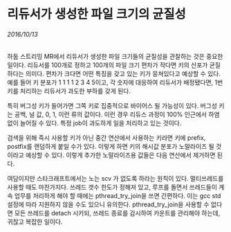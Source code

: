 # 리듀서가 생성한 파일 크기의 균질성
###### 2016/10/13

하둡 스트리밍 MR에서 리듀서가 생성한 파일 크기들의 균질성을 관찰하는 것은 중요한 일이다. 리듀서를 100개로 정하고 100개의 파일 크기 편차가 작다면 키의 산포가 균질하다는 의미다. 편차가 크다면 어떤 특징을 갖고 있는 키가 뭉쳐있다고 예상할 수 있다. 예를 들어 키 분포가 1 1 1 1 2 3 4 5이고, 각 숫자에 대응하여 리듀서가 배정됐다면, 1번 키를 처리하는 리듀서가 과도한 부하를 갖게 된다.  


특히 버그성 키가 들어가면 그쪽 키로 집중적으로 바이어스 될 가능성이 있다. 버그성 키는 공백, 널 값, 0, 1, 이런 류의 값이다. 이런 경우 리듀스 과정이 100% 인근에서 하염없이 늘어질 수 있다. 특정 job이 과도하게 일을 처리하고 있는 것이다.   


검색을 위해 즉시 사용할 키가 아닌 중간 연산에서 사용하는 키라면 키에 prefix, postfix를 랜덤하게 붙일 수가 있다. 이렇게 하면 키의 해시값 분포가 노말라이즈 될 것이라고 예상할 수 있다. 이렇게 추가한 노말라이즈용 값들은 다음 연산에서 제거하면 된다.  



여담이지만 스타크래프트에서는 노는 scv 가 없도록 하라는 원칙이 있다. 멀티쓰레드를 사용할 때도 마찬가지다. 쓰레드 갯수 한도가 정해져 있고, 루프를 돌면서 쓰레드들이 계속 업무를 처리하게 해야 할 때에는 pthread_try_join을 쓰면 간편하다. 이는 gcc std 설정에 따라 지원하지 않을 수도 있으니 유의한다. pthread_try_join을 사용할 수 없다면 모든 쓰레드를 detach 시키되, 쓰레드 종료를 감시하여 카운트를 관리해야 하는데, 귀찮고 복잡한 일이다.
